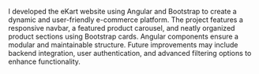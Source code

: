 I developed the eKart website using Angular and Bootstrap to create a dynamic and user-friendly e-commerce platform. The project features a responsive navbar, a featured product carousel, and neatly organized product sections using Bootstrap cards. Angular components ensure a modular and maintainable structure. Future improvements may include backend integration, user authentication, and advanced filtering options to enhance functionality.
